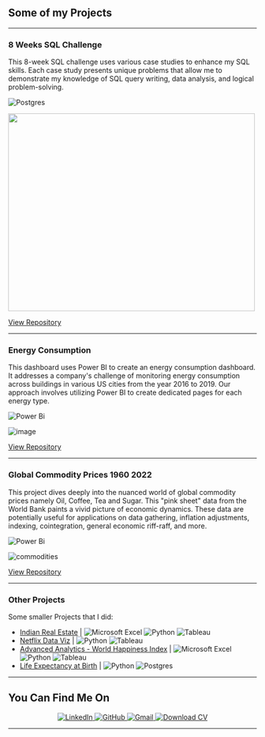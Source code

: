 ## Some of my Projects

---

### 8 Weeks SQL Challenge

This 8-week SQL challenge uses various case studies to enhance my SQL skills. Each case study presents unique problems that allow me to demonstrate my knowledge of SQL query writing, data analysis, and logical problem-solving.

![Postgres](https://img.shields.io/badge/postgres-%23316192.svg?style=for-the-badge&logo=postgresql&logoColor=white)

<img src = "https://github.com/user-attachments/assets/2776ba14-3402-4657-8ad1-b157cca03021" width="500" height="400" />


[View Repository](https://github.com/keshavdewan/8-Weeks-SQL-Challenge/tree/main)

---
### Energy Consumption
This dashboard uses Power BI to create an energy consumption dashboard. It addresses a company's challenge of monitoring energy consumption across buildings in various US cities from the year 2016 to 2019. Our approach involves utilizing Power BI to create dedicated pages for each energy type.

![Power Bi](https://img.shields.io/badge/power_bi-F2C811?style=for-the-badge&logo=powerbi&logoColor=black)

![image](https://github.com/user-attachments/assets/32157a7d-9842-40c0-ad46-1404082e5f87)


[View Repository](https://github.com/keshavdewan/Energy-Consumption)

---
### Global Commodity Prices 1960 2022
This project dives deeply into the nuanced world of global commodity prices namely Oil, Coffee, Tea and Sugar. This "pink sheet" data from the World Bank paints a vivid picture of economic dynamics. These data are potentially useful for applications on data gathering, inflation adjustments, indexing, cointegration, general economic riff-raff, and more.

![Power Bi](https://img.shields.io/badge/power_bi-F2C811?style=for-the-badge&logo=powerbi&logoColor=black)

![commodities](https://github.com/user-attachments/assets/7c359456-2256-4aae-b83d-a2a8d60a4923)

[View Repository](https://github.com/keshavdewan/Global-Commodity-Prices-1960---2022-)

---

### Other Projects
Some smaller Projects that I did:
- [Indian Real Estate](https://github.com/keshavdewan/Indian-Real-Estate-Data) | ![Microsoft Excel](https://img.shields.io/badge/Microsoft_Excel-217346?style=for-the-badge&logo=microsoft-excel&logoColor=white) ![Python](https://img.shields.io/badge/python-3670A0?style=for-the-badge&logo=python&logoColor=ffdd54) <img src="https://img.shields.io/badge/Tableau-E97627?style=for-the-badge&logo=tableau&logoColor=white" alt="Tableau">
- [Netflix Data Viz](https://github.com/keshavdewan/Netflix-Data-Viz) | ![Python](https://img.shields.io/badge/python-3670A0?style=for-the-badge&logo=python&logoColor=ffdd54) <img src="https://img.shields.io/badge/Tableau-E97627?style=for-the-badge&logo=tableau&logoColor=white" alt="Tableau">
- [Advanced Analytics - World Happiness Index](https://github.com/keshavdewan/Advanced-Analytics---World-Happiness-Index) | ![Microsoft Excel](https://img.shields.io/badge/Microsoft_Excel-217346?style=for-the-badge&logo=microsoft-excel&logoColor=white)  ![Python](https://img.shields.io/badge/python-3670A0?style=for-the-badge&logo=python&logoColor=ffdd54) <img src="https://img.shields.io/badge/Tableau-E97627?style=for-the-badge&logo=tableau&logoColor=white" alt="Tableau">
- [Life Expectancy at Birth](https://github.com/keshavdewan/Life-Expectancy-at-Birth) | ![Python](https://img.shields.io/badge/python-3670A0?style=for-the-badge&logo=python&logoColor=ffdd54) ![Postgres](https://img.shields.io/badge/postgres-%23316192.svg?style=for-the-badge&logo=postgresql&logoColor=white)

---
## You Can Find Me On

<p align="center">
  <a href="https://www.linkedin.com/in/keshavdewan/">
    <img src="https://img.shields.io/badge/LinkedIn-0A66C2?style=for-the-badge&logo=linkedin&logoColor=white" alt="LinkedIn">
  </a>
  <a href="https://github.com/keshavdewan">
    <img src="https://img.shields.io/badge/GitHub-181717?style=for-the-badge&logo=github&logoColor=white" alt="GitHub">
  </a>
  <a href="mailto:keshavdewan1990@gmail.com">
    <img src="https://img.shields.io/badge/Gmail-D14836?style=for-the-badge&logo=gmail&logoColor=white" alt="Gmail">
  </a>
  <a href="assets/Keshav_Dewan_CV.pdf" download>
    <img src="https://img.shields.io/badge/Download_CV-blue?style=for-the-badge&logo=adobeacrobatreader&logoColor=white" alt="Download CV">
  </a>
</p>





---





